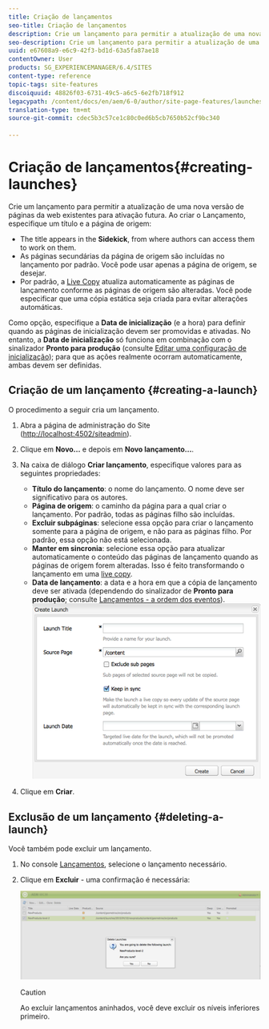 ```yaml
---
title: Criação de lançamentos
seo-title: Criação de lançamentos
description: Crie um lançamento para permitir a atualização de uma nova versão de páginas da web existentes para ativação futura. Ao criar o Lançamento, especifique um título e a página de origem.
seo-description: Crie um lançamento para permitir a atualização de uma nova versão de páginas da web existentes para ativação futura. Ao criar o Lançamento, especifique um título e a página de origem.
uuid: e67608a9-e6c9-42f3-bd1d-63a5fa87ae18
contentOwner: User
products: SG_EXPERIENCEMANAGER/6.4/SITES
content-type: reference
topic-tags: site-features
discoiquuid: 48826f03-6731-49c5-a6c5-6e2fb718f912
legacypath: /content/docs/en/aem/6-0/author/site-page-features/launches
translation-type: tm+mt
source-git-commit: cdec5b3c57ce1c80c0ed6b5cb7650b52cf9bc340

---
```



# Criação de lançamentos{#creating-launches}

Crie um lançamento para permitir a atualização de uma nova versão de páginas da web existentes para ativação futura. Ao criar o Lançamento, especifique um título e a página de origem:

* The title appears in the **Sidekick**, from where authors can access them to work on them.
* As páginas secundárias da página de origem são incluídas no lançamento por padrão. Você pode usar apenas a página de origem, se desejar.
* Por padrão, a [Live Copy](/help/sites-administering/msm.md) atualiza automaticamente as páginas de lançamento conforme as páginas de origem são alteradas. Você pode especificar que uma cópia estática seja criada para evitar alterações automáticas.

Como opção, especifique a **Data de inicialização** (e a hora) para definir quando as páginas de inicialização devem ser promovidas e ativadas. No entanto, a **Data de inicialização** só funciona em combinação com o sinalizador **Pronto para produção** (consulte [Editar uma configuração de inicialização](/help/sites-classic-ui-authoring/classic-launches-editing.md#editing-a-launch-configuration)); para que as ações realmente ocorram automaticamente, ambas devem ser definidas.

## Criação de um lançamento {#creating-a-launch}

O procedimento a seguir cria um lançamento.

1. Abra a página de administração do Site ([http://localhost:4502/siteadmin](http://localhost:4502/siteadmin)).
1. Clique em **Novo...** e depois em **Novo lançamento...**.
1. Na caixa de diálogo **Criar lançamento**, especifique valores para as seguintes propriedades:

   * **Título do lançamento**: o nome do lançamento. O nome deve ser significativo para os autores.
   * **Página de origem**: o caminho da página para a qual criar o lançamento. Por padrão, todas as páginas filho são incluídas.
   * **Excluir subpáginas**: selecione essa opção para criar o lançamento somente para a página de origem, e não para as páginas filho. Por padrão, essa opção não está selecionada.
   * **Manter em sincronia**: selecione essa opção para atualizar automaticamente o conteúdo das páginas de lançamento quando as páginas de origem forem alteradas. Isso é feito transformando o lançamento em uma [live copy](/help/sites-administering/msm.md).
   * **Data de lançamento**: a data e a hora em que a cópia de lançamento deve ser ativada (dependendo do sinalizador de **Pronto para produção**; consulte [Lançamentos - a ordem dos eventos](/help/sites-authoring/launches.md#launches-the-order-of-events)).
   ![chlimage_1-99](assets/chlimage_1-99.png)

1. Clique em **Criar**.

## Exclusão de um lançamento {#deleting-a-launch}

Você também pode excluir um lançamento.

1. No console [Lançamentos](/help/sites-classic-ui-authoring/classic-launches.md), selecione o lançamento necessário.
1. Clique em **Excluir** - uma confirmação é necessária:

   ![chlimage_1-100](assets/chlimage_1-100.png)

   >[!CAUTION]
   >
   >Ao excluir lançamentos aninhados, você deve excluir os níveis inferiores primeiro.

